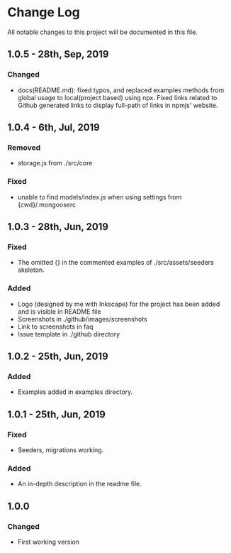 # Change Log
All notable changes to this project will be documented in this file.

## 1.0.5 - 28th, Sep, 2019
### Changed
- docs(README.md): fixed typos, and replaced examples methods from global usage to local(project based) using npx. Fixed links related to Github generated links to display full-path of links in npmjs' website.

## 1.0.4 - 6th, Jul, 2019
### Removed
- storage.js from ./src/core

### Fixed
- unable to find models/index.js when using settings from {cwd}/.mongooserc

## 1.0.3 - 28th, Jun, 2019
### Fixed
- The omitted {} in the commented examples of ./src/assets/seeders skeleton.

### Added
- Logo (designed by me with Inkscape) for the project has been added and is visible in README file
- Screenshots in ./github/images/screenshots
- Link to screenshots in faq
- Issue template in ./github directory

## 1.0.2 - 25th, Jun, 2019
### Added
- Examples added in examples directory.

## 1.0.1 - 25th, Jun, 2019
### Fixed
- Seeders, migrations working.

### Added
- An in-depth description in the readme file.

## 1.0.0
### Changed
- First working version

